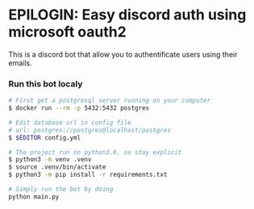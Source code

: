 # EPILOGIN: Easy discord auth using microsoft oauth2

This is a discord bot that allow you to authentificate users using their emails.

### Run this bot localy

```bash
# First get a postgresql server running on your computer
$ docker run --rm -p 5432:5432 postgres

# Edit database url in config file
# url: postgres://postgres@localhost/postgres
$ $EDITOR config.yml

# The project run on python3.6, so stay explicit
$ python3 -m venv .venv
$ source .venv/bin/activate
$ python3 -m pip install -r requirements.txt

# Simply run the bot by doing
python main.py
```
